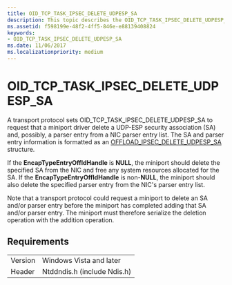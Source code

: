 ```yaml
---
title: OID_TCP_TASK_IPSEC_DELETE_UDPESP_SA
description: This topic describes the OID_TCP_TASK_IPSEC_DELETE_UDPESP_SA object identifier (OID).
ms.assetid: f598199e-48f2-4ff5-846e-e88139408824
keywords:
- OID_TCP_TASK_IPSEC_DELETE_UDPESP_SA
ms.date: 11/06/2017
ms.localizationpriority: medium
---
```


# OID_TCP_TASK_IPSEC_DELETE_UDPESP_SA

A transport protocol sets OID_TCP_TASK_IPSEC_DELETE_UDPESP_SA to request that a miniport driver delete a UDP-ESP security association (SA) and, possibly, a parser entry from a NIC parser entry list. The SA and parser entry information is formatted as an [OFFLOAD_IPSEC_DELETE_UDPESP_SA](https://msdn.microsoft.com/library/windows/hardware/ff569059) structure.

If the **EncapTypeEntryOffldHandle** is **NULL**, the miniport should delete the specified SA from the NIC and free any system resources allocated for the SA. If the **EncapTypeEntryOffldHandle** is non-**NULL**, the miniport should also delete the specified parser entry from the NIC's parser entry list.

Note that a transport protocol could request a miniport to delete an SA and/or parser entry before the miniport has completed adding that SA and/or parser entry. The miniport must therefore serialize the deletion operation with the addition operation.

## Requirements

| | |
| --- | --- |
| Version | Windows Vista and later |
| Header | Ntddndis.h (include Ndis.h) |

